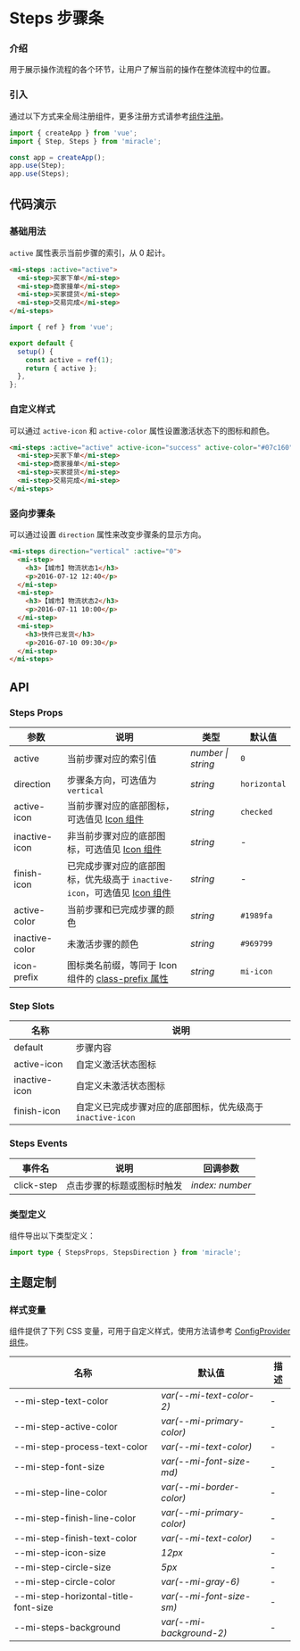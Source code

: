 # Steps 步骤条

### 介绍

用于展示操作流程的各个环节，让用户了解当前的操作在整体流程中的位置。

### 引入

通过以下方式来全局注册组件，更多注册方式请参考[组件注册](#/zh-CN/advanced-usage#zu-jian-zhu-ce)。

```js
import { createApp } from 'vue';
import { Step, Steps } from 'miracle';

const app = createApp();
app.use(Step);
app.use(Steps);
```

## 代码演示

### 基础用法

`active` 属性表示当前步骤的索引，从 0 起计。

```html
<mi-steps :active="active">
  <mi-step>买家下单</mi-step>
  <mi-step>商家接单</mi-step>
  <mi-step>买家提货</mi-step>
  <mi-step>交易完成</mi-step>
</mi-steps>
```

```js
import { ref } from 'vue';

export default {
  setup() {
    const active = ref(1);
    return { active };
  },
};
```

### 自定义样式

可以通过 `active-icon` 和 `active-color` 属性设置激活状态下的图标和颜色。

```html
<mi-steps :active="active" active-icon="success" active-color="#07c160">
  <mi-step>买家下单</mi-step>
  <mi-step>商家接单</mi-step>
  <mi-step>买家提货</mi-step>
  <mi-step>交易完成</mi-step>
</mi-steps>
```

### 竖向步骤条

可以通过设置 `direction` 属性来改变步骤条的显示方向。

```html
<mi-steps direction="vertical" :active="0">
  <mi-step>
    <h3>【城市】物流状态1</h3>
    <p>2016-07-12 12:40</p>
  </mi-step>
  <mi-step>
    <h3>【城市】物流状态2</h3>
    <p>2016-07-11 10:00</p>
  </mi-step>
  <mi-step>
    <h3>快件已发货</h3>
    <p>2016-07-10 09:30</p>
  </mi-step>
</mi-steps>
```

## API

### Steps Props

| 参数 | 说明 | 类型 | 默认值 |
| --- | --- | --- | --- |
| active | 当前步骤对应的索引值 | _number \| string_ | `0` |
| direction | 步骤条方向，可选值为 `vertical` | _string_ | `horizontal` |
| active-icon | 当前步骤对应的底部图标，可选值见 [Icon 组件](#/zh-CN/icon) | _string_ | `checked` |
| inactive-icon | 非当前步骤对应的底部图标，可选值见 [Icon 组件](#/zh-CN/icon) | _string_ | - |
| finish-icon | 已完成步骤对应的底部图标，优先级高于 `inactive-icon`，可选值见 [Icon 组件](#/zh-CN/icon) | _string_ | - |
| active-color | 当前步骤和已完成步骤的颜色 | _string_ | `#1989fa` |
| inactive-color | 未激活步骤的颜色 | _string_ | `#969799` |
| icon-prefix | 图标类名前缀，等同于 Icon 组件的 [class-prefix 属性](#/zh-CN/icon#props) | _string_ | `mi-icon` |

### Step Slots

| 名称          | 说明                                                       |
| ------------- | ---------------------------------------------------------- |
| default       | 步骤内容                                                   |
| active-icon   | 自定义激活状态图标                                         |
| inactive-icon | 自定义未激活状态图标                                       |
| finish-icon   | 自定义已完成步骤对应的底部图标，优先级高于 `inactive-icon` |

### Steps Events

| 事件名     | 说明                       | 回调参数        |
| ---------- | -------------------------- | --------------- |
| click-step | 点击步骤的标题或图标时触发 | _index: number_ |

### 类型定义

组件导出以下类型定义：

```ts
import type { StepsProps, StepsDirection } from 'miracle';
```

## 主题定制

### 样式变量

组件提供了下列 CSS 变量，可用于自定义样式，使用方法请参考 [ConfigProvider 组件](#/zh-CN/config-provider)。

| 名称                                 | 默认值                    | 描述 |
| ------------------------------------ | ------------------------- | ---- |
| --mi-step-text-color                 | _var(--mi-text-color-2)_  | -    |
| --mi-step-active-color               | _var(--mi-primary-color)_ | -    |
| --mi-step-process-text-color         | _var(--mi-text-color)_    | -    |
| --mi-step-font-size                  | _var(--mi-font-size-md)_  | -    |
| --mi-step-line-color                 | _var(--mi-border-color)_  | -    |
| --mi-step-finish-line-color          | _var(--mi-primary-color)_ | -    |
| --mi-step-finish-text-color          | _var(--mi-text-color)_    | -    |
| --mi-step-icon-size                  | _12px_                    | -    |
| --mi-step-circle-size                | _5px_                     | -    |
| --mi-step-circle-color               | _var(--mi-gray-6)_        | -    |
| --mi-step-horizontal-title-font-size | _var(--mi-font-size-sm)_  | -    |
| --mi-steps-background                | _var(--mi-background-2)_  | -    |
